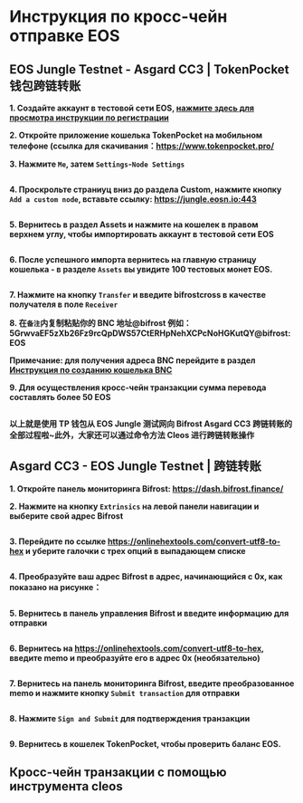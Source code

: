 # Инструкция по кросс-чейн отправке EOS

## EOS Jungle Testnet - Asgard CC3 | TokenPocket 钱包跨链转账

**1. Создайте аккаунт в тестовой сети EOS, [нажмите здесь для просмотра инструкции по регистрации](https://wiki.bifrost.finance/zh/help/eos-testnet-account-register.html)**

**2. Откройте приложение кошелька TokenPocket на мобильном телефоне (ссылка для скачивания：<https://www.tokenpocket.pro/>**

**3. Нажмите `Me`, затем `Settings`-`Node Settings`**

<img :src="$withBase('/zh/tp-cross-transfer/tp-eos-crosschain-transfer-01.png')" alt="" width="30%" />

**4. Проскрольте страниуц вниз до раздела Custom, нажмите кнопку `Add a custom node`, вставьте ссылку: https://jungle.eosn.io:443**

<img :src="$withBase('/zh/tp-cross-transfer/tp-eos-crosschain-transfer-02.png')" alt="" width="30%" />

**5. Вернитесь в раздел Assets и нажмите на кошелек в правом верхнем углу, чтобы импортировать аккаунт в тестовой сети EOS**

<img :src="$withBase('/zh/tp-cross-transfer/tp-eos-crosschain-transfer-03.png')" alt="" width="30%" />

**6. После успешного импорта вернитесь на главную страницу кошелька - в разделе `Assets` вы увидите 100 тестовых монет EOS.**

<img :src="$withBase('/zh/tp-cross-transfer/tp-eos-crosschain-transfer-04.png')" alt="" width="30%" />

**7. Нажмите на кнопку `Transfer` и введите bifrostcross в качестве получателя в поле `Receiver`**

**8. 在`备注`内复制粘贴你的 BNC 地址@bifrost 例如：5GrwvaEF5zXb26Fz9rcQpDWS57CtERHpNehXCPcNoHGKutQY@bifrost:EOS**

**Примечание: для получения адреса BNC перейдите в раздел [Инструкция по созданию кошелька BNC](https://wiki.bifrost.finance/zh/help/bnc-wallet-register-tutorials.html)**

**9. Для осуществления кросс-чейн транзакции сумма перевода составлять более 50 EOS**

<img :src="$withBase('/zh/tp-cross-transfer/tp-eos-crosschain-transfer-05.png')" alt="" width="30%" />

**以上就是使用 TP 钱包从 EOS Jungle 测试网向 Bifrost Asgard CC3 跨链转账的全部过程啦~此外，大家还可以通过命令方法 Cleos 进行跨链转账操作**

## Asgard CC3 - EOS Jungle Testnet | 跨链转账

**1. Откройте панель мониторинга Bifrost: <https://dash.bifrost.finance/>**

**2. Нажмите на кнопку `Extrinsics` на левой панели навигации и выберите свой адрес Bifrost**

<img :src="$withBase('/zh/eos-crosschain-transfer/eos-crosschain-transfer-01.png')" alt="" />

**3. Перейдите по ссылке <https://onlinehextools.com/convert-utf8-to-hex> и уберите галочки с трех опций в выпадающем списке**

<img :src="$withBase('/zh/eos-crosschain-transfer/eos-crosschain-transfer-03.png')" alt="" />

**4. Преобразуйте ваш адрес Bifrost в адрес, начинающийся с 0x, как показано на рисунке：**

<img :src="$withBase('/zh/eos-crosschain-transfer/eos-crosschain-transfer-02.png')" alt="" />

**5. Вернитесь в панель управления Bifrost и введите информацию для отправки**

<img :src="$withBase('/zh/eos-crosschain-transfer/eos-crosschain-transfer-04.png')" alt="" />

**6. Вернитесь на <https://onlinehextools.com/convert-utf8-to-hex>, введите memo и преобразуйте его в адрес 0x (необязательно)**

<img :src="$withBase('/zh/eos-crosschain-transfer/eos-crosschain-transfer-05.png')" alt="" />

**7. Вернитесь на панель мониторинга Bifrost, введите преобразованное memo и нажмите кнопку `Submit transaction` для отправки**

<img :src="$withBase('/zh/eos-crosschain-transfer/eos-crosschain-transfer-06.png')" alt="" />

**8. Нажмите `Sign and Submit` для подтверждения транзакции**

<img :src="$withBase('/zh/eos-crosschain-transfer/eos-crosschain-transfer-07.png')" alt="" />

**9. Вернитесь в кошелек TokenPocket, чтобы проверить баланс EOS.**

## Кросс-чейн транзакции с помощью инструмента cleos